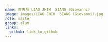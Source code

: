 ```yaml
---
name: 廖志翔 LIAO JHIH  SIANG (Giovanni) 
image: images/LIAO JHIH  SIANG (Giovanni).jpg 
role: master
group: alum
links:
  github: link_to_github 
---
```

